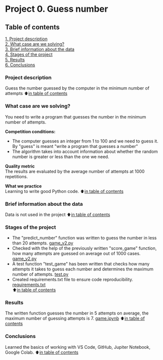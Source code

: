 # Project 0. Guess number

## Table of contents
[1. Project description](https://github.com/Tio147/DS_1/tree/main/project_0/README.md#project-description)   
[2. What case are we solving?](https://github.com/Tio147/DS_1/tree/main/project_0/README.md#what-case-are-we-solving?)   
[3. Brief information about the data](https://github.com/Tio147/DS_1/tree/main/project_0/README.md#brief-information-about-the-data)   
[4. Stages of the project](https://github.com/Tio147/DS_1/tree/main/project_0/README.md#stages-of-the-project)   
[5. Results](https://github.com/Tio147/DS_1/tree/main/project_0/README.md#results)   
[6. Conclusions](https://github.com/Tio147/DS_1/tree/main/project_0/README.md#conclusions)   

### Project description
Guess the number guessed by the computer in the minimum number of attempts
:arrow_up:[in table of contents](https://github.com/Tio147/DS_1/tree/main/project_0/README.md#Table-of-contents)


### What case are we solving?
You need to write a program that guesses the number in the minimum number of attempts.

**Competition conditions:**
- The computer guesses an integer from 1 to 100 and we need to guess it. By "guess" is meant "write a program that guesses a number"
- The algorithm takes into account information about whether the random number is greater or less than the one we need.

**Quality metric**   
The results are evaluated by the average number of attempts at 1000 repetitions.

**What we practice**   
Learning to write good Python code.
:arrow_up:[in table of contents](https://github.com/Tio147/DS_1/tree/main/project_0/README.md#Table-of-contents)


### Brief information about the data
Data is not used in the project
:arrow_up:[in table of contents](https://github.com/Tio147/DS_1/tree/main/project_0/README.md#Table-of-contents)


### Stages of the project
- The "predict_number" function was written to guess the number in less than 20 attempts. [game_v2.py](https://github.com/Tio147/DS_1/blob/main/project_0/game_v2.py) 
- Checked with the help of the previously written "score_game" function, how many attempts are guessed on average out of 1000 cases. [game_v2.py](https://github.com/Tio147/DS_1/blob/main/project_0/game_v2.py)
- A test function "test_game" has been written that checks how many attempts it takes to guess each number and determines the maximum number of attempts. [test.py](https://github.com/Tio147/DS_1/blob/main/project_0/test.py)
- Created requirements.txt file to ensure code reproducibility. [requirements.txt](https://github.com/Tio147/DS_1/blob/main/project_0/requirements.txt)    
:arrow_up:[in table of contents](https://github.com/Tio147/DS_1/tree/main/project_0/README.md#Table-of-contents)


### Results
The written function guesses the number in 5 attempts on average, the maximum number of guessing attempts is 7. [game.ipynb](https://github.com/Tio147/DS_1/blob/main/project_0/game.ipynb)
:arrow_up:[in table of contents](https://github.com/Tio147/DS_1/tree/main/project_0/README.md#Table-of-contents)


### Conclusions
Learned the basics of working with VS Code, GitHub, Jupiter Notebook, Google Colab.
:arrow_up:[in table of contents](https://github.com/Tio147/DS_1/tree/main/project_0/README.md#Table-of-contents)

